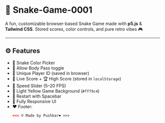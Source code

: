 # 🐍 Snake-Game-0001

A fun, customizable browser-based Snake Game made with **p5.js** & **Tailwind CSS**. Stored scores, color controls, and pure retro vibes 🎮

---

## ⚙️ Features

- 🎨 Snake Color Picker  
- 🧱 Allow Body Pass toggle  
- 🙋 Unique Player ID (saved in browser)  
- 🧮 Live Score + 🏆 High Score (stored in `localStorage`)  
- 🐢 Speed Slider (5–20 FPS)  
- 🌄 Light Yellow Game Background (`#fff9c4`)  
- 🔁 Restart with Spacebar  
- 📱 Fully Responsive UI  
- ❤️ Footer:  
  ```html
  <<< © Made by Pushkar❤ >>>

